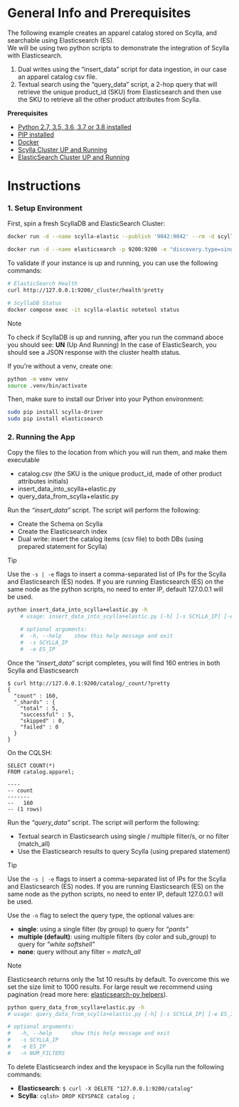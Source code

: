 General Info and Prerequisites
==============================

The following example creates an apparel catalog stored on Scylla, and searchable using Elasticsearch (ES).      
We will be using two python scripts to demonstrate the integration of Scylla with Elasticsearch.

1. Dual writes using the “insert_data” script for data ingestion, in our case an apparel catalog csv file.
2. Textual search using the “query_data” script, a 2-hop query that will retrieve the unique product_id (SKU) from
   Elasticsearch and then use the SKU to retrieve all the other product attributes from Scylla.

**Prerequisites**

- [Python 2.7, 3.5, 3.6, 3.7 or 3.8 installed](https://www.python.org/download)
- [PIP installed](https://packaging.python.org/guides/installing-using-linux-tools/)
- [Docker](https://docs.docker.com/desktop/)
- [Scylla Cluster UP and Running](https://www.scylladb.com/download/)
- [ElasticSearch Cluster UP and Running](https://www.elastic.co/guide/en/elasticsearch/reference/current/docker.html)

Instructions
============

### 1. Setup Environment

First, spin a fresh ScyllaDB and ElasticSearch Cluster:

```sh
docker run -d --name scylla-elastic --publish '9042:9042' --rm -d scylladb/scylla:6.0.1 --overprovisioned 1 --smp 1

docker run -d --name elasticsearch -p 9200:9200 -e "discovery.type=single-node" -e "xpack.security.enabled=false" docker.elastic.co/elasticsearch/elasticsearch:8.14.3
```

To validate if your instance is up and running, you can use the following commands:

```sh
# ElasticSearch Health
curl http://127.0.0.1:9200/_cluster/health?pretty

# ScyllaDB Status
docker compose exec -it scylla-elastic notetool status
```

> [!NOTE]
> To check if ScyllaDB is up and running, after you run the command aboce you should see: **UN** (Up And Running)
> In the case of ElasticSearch, you should see a JSON response with the cluster health status.


If you're without a venv, create one:

```bash
python -m venv venv
source .venv/bin/activate
```

Then, make sure to install our Driver into your Python environment:

```bash
sudo pip install scylla-driver
sudo pip install elasticsearch
```

### 2. Running the App

Copy the files to the location from which you will run them, and make them executable

- catalog.csv (the SKU is the unique product_id, made of other product attributes initials)
- insert_data_into_scylla+elastic.py
- query_data_from_scylla+elastic.py

Run the *“insert_data”* script. The script will perform the following:

- Create the Schema on Scylla
- Create the Elasticsearch index
- Dual write: insert the catalog items (csv file) to both DBs (using prepared statement for Scylla)

> [!TIP]
> Use the ```-s | -e``` flags to insert a comma-separated list of IPs for the Scylla and Elasticsearch (ES) nodes.
> If you are running Elasticsearch (ES) on the same node as the python scripts, no need to enter IP, default 127.0.0.1
> will be used.

```bash
python insert_data_into_scylla+elastic.py -h
	# usage: insert_data_into_scylla+elastic.py [-h] [-s SCYLLA_IP] [-e ES_IP]

	# optional arguments:
	#  -h, --help    show this help message and exit
	#  -s SCYLLA_IP
	#  -e ES_IP
```

Once the *“insert_data”* script completes, you will find 160 entries in both Scylla and Elasticsearch

```
$ curl http://127.0.0.1:9200/catalog/_count/?pretty
{
  "count" : 160,
  "_shards" : {
    "total" : 5,
    "successful" : 5,
    "skipped" : 0,
    "failed" : 0
  }
}
```

On the CQLSH:

```cassandraql
SELECT COUNT(*)
FROM catalog.apparel;

----
-- count
-------
--   160
-- (1 rows)
```

Run the *“query_data”* script. The script will perform the following:

- Textual search in Elasticsearch using single / multiple filter/s, or no filter (match_all)
- Use the Elasticsearch results to query Scylla (using prepared statement)

> [!TIP]
> Use the ```-s | -e``` flags to insert a comma-separated list of IPs for the Scylla and Elasticsearch (ES) nodes.
> If you are running Elasticsearch (ES) on the same node as the python scripts, no need to enter IP, default 127.0.0.1
> will be used.

Use the ```-n``` flag to select the query type, the optional values are:

- **single**: using a single filter (by group) to query for *“pants”*
- **multiple (default)**: using multiple filters (by color and sub_group) to query for *"white softshell"*
- **none**: query without any filter = *match_all*

> [!NOTE]
> Elasticsearch returns only the 1st 10 results by default. To overcome this we set the size limit to 1000
> results. For large result we recommend using pagination (read more
> here: [elasticsearch-py helpers](http://elasticsearch-py.readthedocs.io/en/master/helpers.html?highlight=scroll)).

```bash 
python query_data_from_scylla+elastic.py -h
# usage: query_data_from_scylla+elastic.py [-h] [-s SCYLLA_IP] [-e ES_IP] [-n NUM_FILTERS]

# optional arguments:
#   -h, --help      show this help message and exit
#   -s SCYLLA_IP
#   -e ES_IP
#   -n NUM_FILTERS
```

To delete Elasticsearch index and the keyspace in Scylla run the following commands:

- **Elasticsearch**:  ```$ curl -X DELETE "127.0.0.1:9200/catalog"```
- **Scylla**:  ```cqlsh> DROP KEYSPACE catalog ;```

